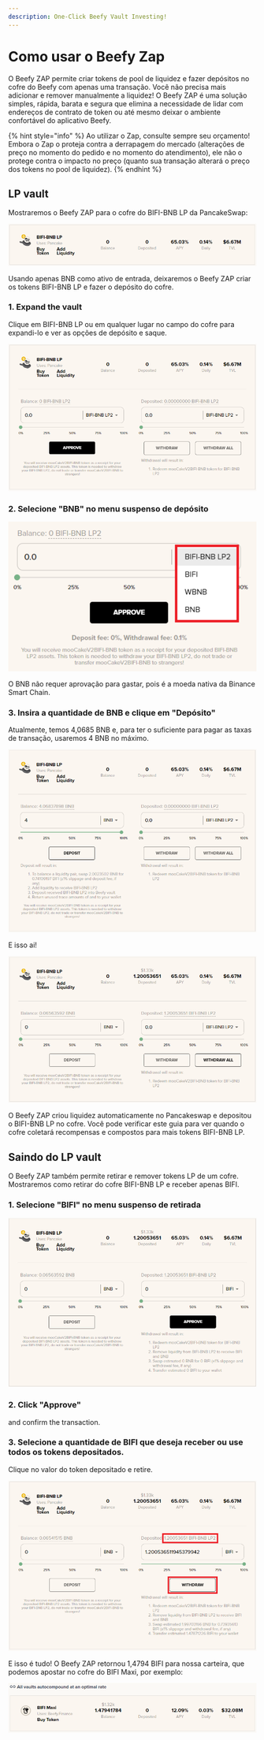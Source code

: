 ```yaml
---
description: One-Click Beefy Vault Investing!
---
```


# Como usar o Beefy Zap

O Beefy ZAP permite criar tokens de pool de liquidez e fazer depósitos no cofre do Beefy com apenas uma transação. Você não precisa mais adicionar e remover manualmente a liquidez! O Beefy ZAP é uma solução simples, rápida, barata e segura que elimina a necessidade de lidar com endereços de contrato de token ou até mesmo deixar o ambiente confortável do aplicativo Beefy.

{% hint style="info" %}
Ao utilizar o Zap, consulte sempre seu orçamento! Embora o Zap o proteja contra a derrapagem do mercado (alterações de preço no momento do pedido e no momento do atendimento), ele não o protege contra o impacto no preço (quanto sua transação alterará o preço dos tokens no pool de liquidez).
{% endhint %}

## LP vault

Mostraremos o Beefy ZAP para o cofre do BIFI-BNB LP da PancakeSwap:

![Screenshot taken on 30 May 2021](../../.gitbook/assets/beefy-zap-bifi-bnb-lp-rate.png)

Usando apenas BNB como ativo de entrada, deixaremos o Beefy ZAP criar os tokens BIFI-BNB LP e fazer o depósito do cofre.

### 1. Expand the vault

Clique em BIFI-BNB LP ou em qualquer lugar no campo do cofre para expandi-lo e ver as opções de depósito e saque.

![](../../.gitbook/assets/beefy-zap-bifi-bnb-lp-dropdown.png)

### 2. Selecione "BNB" no menu suspenso de depósito

![](../../.gitbook/assets/beefy-zap-bifi-bnb-lp-zap-dropdown-menu.png)

O BNB não requer aprovação para gastar, pois é a moeda nativa da Binance Smart Chain.

### 3. Insira a quantidade de BNB e clique em "Depósito"

Atualmente, temos 4,0685 BNB e, para ter o suficiente para pagar as taxas de transação, usaremos 4 BNB no máximo.

![](../../.gitbook/assets/beefy-zap-bifi-bnb-lp-deposit.png)

E isso ai!

![](../../.gitbook/assets/beefy-zap-bifi-bnb-lp-deposit-done.png)

O Beefy ZAP criou liquidez automaticamente no Pancakeswap e depositou o BIFI-BNB LP no cofre. Você pode verificar este guia para ver quando o cofre coletará recompensas e compostos para mais tokens BIFI-BNB LP.

## Saindo do LP vault

O Beefy ZAP também permite retirar e remover tokens LP de um cofre. Mostraremos como retirar do cofre BIFI-BNB LP e receber apenas BIFI.

### 1. Selecione "BIFI" no menu suspenso de retirada

![](../../.gitbook/assets/beefy-zap-bifi-bnb-lp-bifi-withdraw.png)

### 2. Click "Approve"

and confirm the transaction.

### 3. Selecione a quantidade de BIFI que deseja receber ou use todos os tokens depositados.

Clique no valor do token depositado e retire.

![](../../.gitbook/assets/beefy-zap-bifi-bnb-lp-bifi-withdraw-all.png)

E isso é tudo! O Beefy ZAP retornou 1,4794 BIFI para nossa carteira, que podemos apostar no cofre do BIFI Maxi, por exemplo:

![](../../.gitbook/assets/beefy-zap-bifi-bnb-lp-bifi-proof.png)
